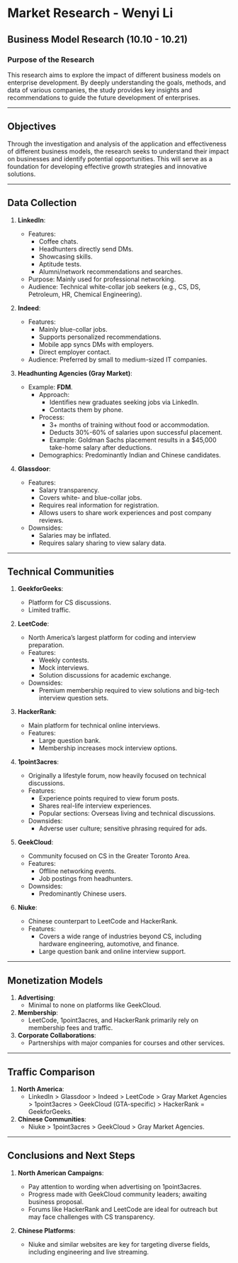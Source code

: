 # Market Research - Wenyi Li

## Business Model Research (10.10 - 10.21)

### Purpose of the Research
This research aims to explore the impact of different business models on enterprise development. By deeply understanding the goals, methods, and data of various companies, the study provides key insights and recommendations to guide the future development of enterprises.

---

## Objectives
Through the investigation and analysis of the application and effectiveness of different business models, the research seeks to understand their impact on businesses and identify potential opportunities. This will serve as a foundation for developing effective growth strategies and innovative solutions.

---

## Data Collection

1. **LinkedIn**:
   - Features:
     - Coffee chats.
     - Headhunters directly send DMs.
     - Showcasing skills.
     - Aptitude tests.
     - Alumni/network recommendations and searches.
   - Purpose: Mainly used for professional networking.
   - Audience: Technical white-collar job seekers (e.g., CS, DS, Petroleum, HR, Chemical Engineering).

2. **Indeed**:
   - Features:
     - Mainly blue-collar jobs.
     - Supports personalized recommendations.
     - Mobile app syncs DMs with employers.
     - Direct employer contact.
   - Audience: Preferred by small to medium-sized IT companies.

3. **Headhunting Agencies (Gray Market)**:
   - Example: **FDM**.
     - Approach:
       - Identifies new graduates seeking jobs via LinkedIn.
       - Contacts them by phone.
     - Process:
       - 3+ months of training without food or accommodation.
       - Deducts 30%-60% of salaries upon successful placement.
       - Example: Goldman Sachs placement results in a $45,000 take-home salary after deductions.
     - Demographics: Predominantly Indian and Chinese candidates.

4. **Glassdoor**:
   - Features:
     - Salary transparency.
     - Covers white- and blue-collar jobs.
     - Requires real information for registration.
     - Allows users to share work experiences and post company reviews.
   - Downsides:
     - Salaries may be inflated.
     - Requires salary sharing to view salary data.

---

## Technical Communities

1. **GeekforGeeks**:
   - Platform for CS discussions.
   - Limited traffic.

2. **LeetCode**:
   - North America’s largest platform for coding and interview preparation.
   - Features:
     - Weekly contests.
     - Mock interviews.
     - Solution discussions for academic exchange.
   - Downsides:
     - Premium membership required to view solutions and big-tech interview question sets.

3. **HackerRank**:
   - Main platform for technical online interviews.
   - Features:
     - Large question bank.
     - Membership increases mock interview options.

4. **1point3acres**:
   - Originally a lifestyle forum, now heavily focused on technical discussions.
   - Features:
     - Experience points required to view forum posts.
     - Shares real-life interview experiences.
     - Popular sections: Overseas living and technical discussions.
   - Downsides:
     - Adverse user culture; sensitive phrasing required for ads.

5. **GeekCloud**:
   - Community focused on CS in the Greater Toronto Area.
   - Features:
     - Offline networking events.
     - Job postings from headhunters.
   - Downsides:
     - Predominantly Chinese users.

6. **Niuke**:
   - Chinese counterpart to LeetCode and HackerRank.
   - Features:
     - Covers a wide range of industries beyond CS, including hardware engineering, automotive, and finance.
     - Large question bank and online interview support.

---

## Monetization Models
1. **Advertising**:
   - Minimal to none on platforms like GeekCloud.
2. **Membership**:
   - LeetCode, 1point3acres, and HackerRank primarily rely on membership fees and traffic.
3. **Corporate Collaborations**:
   - Partnerships with major companies for courses and other services.

---

## Traffic Comparison
1. **North America**:
   - LinkedIn > Glassdoor > Indeed > LeetCode > Gray Market Agencies > 1point3acres > GeekCloud (GTA-specific) > HackerRank = GeekforGeeks.
2. **Chinese Communities**:
   - Niuke > 1point3acres > GeekCloud > Gray Market Agencies.

---

## Conclusions and Next Steps
1. **North American Campaigns**:
   - Pay attention to wording when advertising on 1point3acres.
   - Progress made with GeekCloud community leaders; awaiting business proposal.
   - Forums like HackerRank and LeetCode are ideal for outreach but may face challenges with CS transparency.

2. **Chinese Platforms**:
   - Niuke and similar websites are key for targeting diverse fields, including engineering and live streaming.

